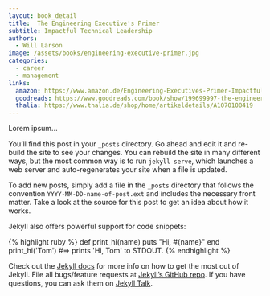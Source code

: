 ```yaml
---
layout: book_detail
title:  The Engineering Executive's Primer
subtitle: Impactful Technical Leadership
authors: 
  - Will Larson
image: /assets/books/engineering-executive-primer.jpg
categories: 
  - career
  - management
links:
  amazon: https://www.amazon.de/Engineering-Executives-Primer-Impactful-Leadership/dp/1098149483
  goodreads: https://www.goodreads.com/book/show/199699997-the-engineering-executive-s-primer
  thalia: https://www.thalia.de/shop/home/artikeldetails/A1070100419
---
```


Lorem ipsum...

You’ll find this post in your `_posts` directory. Go ahead and edit it and re-build the site to see your changes. You can rebuild the site in many different ways, but the most common way is to run `jekyll serve`, which launches a web server and auto-regenerates your site when a file is updated.

To add new posts, simply add a file in the `_posts` directory that follows the convention `YYYY-MM-DD-name-of-post.ext` and includes the necessary front matter. Take a look at the source for this post to get an idea about how it works.

Jekyll also offers powerful support for code snippets:

{% highlight ruby %}
def print_hi(name)
  puts "Hi, #{name}"
end
print_hi('Tom')
#=> prints 'Hi, Tom' to STDOUT.
{% endhighlight %}

Check out the [Jekyll docs][jekyll-docs] for more info on how to get the most out of Jekyll. File all bugs/feature requests at [Jekyll’s GitHub repo][jekyll-gh]. If you have questions, you can ask them on [Jekyll Talk][jekyll-talk].

[jekyll-docs]: https://jekyllrb.com/docs/home
[jekyll-gh]:   https://github.com/jekyll/jekyll
[jekyll-talk]: https://talk.jekyllrb.com/

